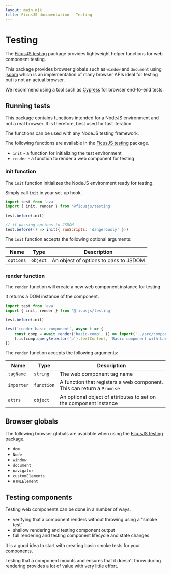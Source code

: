 ```yaml
---
layout: main.njk
title: FicusJS documentation - Testing
---
```

# Testing

The [FicusJS testing](https://www.npmjs.com/package/@ficusjs/testing) package provides lightweight helper functions for web component testing.

This package provides browser globals such as `window` and `document` using [jsdom](https://www.npmjs.com/package/jsdom) which is an implementation of many browser APIs ideal for testing but is not an actual browser.

We recommend using a tool such as [Cypress](https://www.cypress.io/) for browser end-to-end tests.

## Running tests

This package contains functions intended for a NodeJS environment and not a real browser. It is therefore, best used for fast iteration.

The functions can be used with any NodeJS testing framework.

The following functions are available in the [FicusJS testing](https://www.npmjs.com/package/@ficusjs/testing) package.

- `init` - a function for initializing the test environment
- `render` - a function to render a web component for testing

### init function

The `init` function initializes the NodeJS environment ready for testing.

Simply call `init` in your set-up hook.

```js
import test from 'ava'
import { init, render } from '@ficusjs/testing'

test.before(init)

// if passing options to JSDOM
test.before(() => init({ runScripts: 'dangerously' }))
```

The `init` function accepts the following optional arguments:

| Name       | Type     | Description                           |
|------------|----------|---------------------------------------|
| `options`  | `object` | An object of options to pass to JSDOM |

### render function

The `render` function will create a new web component instance for testing.

It returns a DOM instance of the component.

```js
import test from 'ava'
import { init, render } from '@ficusjs/testing'

test.before(init)

test('render basic component', async t => {
    const comp = await render('basic-comp', () => import('../src/component.mjs'), { foo: 'bar' })
    t.is(comp.querySelector('p').textContent, 'Basic component with bar')
})
```

The `render` function accepts the following arguments:

| Name | Type | Description                                                            |
| --- | --- |------------------------------------------------------------------------|
| `tagName` | `string` | The web component tag name                                             |
| `importer` | `function` | A function that registers a web component. This can return a `Promise` |
| `attrs` | `object` | An optional object of attributes to set on the component instance      |

## Browser globals

The following browser globals are available when using the [FicusJS testing](https://www.npmjs.com/package/@ficusjs/testing) package.

- `dom`
- `Node`
- `window`
- `document`
- `navigator`
- `customElements`
- `HTMLElement`

## Testing components

Testing web components can be done in a number of ways.

- verifying that a component renders without throwing using a "smoke test"
- shallow rendering and testing component output
- full rendering and testing component lifecycle and state changes

It is a good idea to start with creating basic smoke tests for your components.

Testing that a component mounts and ensures that it doesn't throw during rendering provides a lot of value with very little effort.
